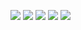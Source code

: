 ![](https://files.catbox.moe/hjpjgo.gif)
![](https://files.catbox.moe/hogc2t.gif)
![](https://files.catbox.moe/jy924g.gif)
![](https://files.catbox.moe/t63x7j.jpg) ![](https://files.catbox.moe/dvv1zr.gif)
